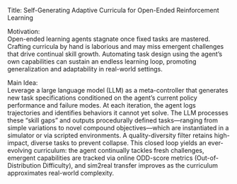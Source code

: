 Title: Self-Generating Adaptive Curricula for Open-Ended Reinforcement Learning

Motivation:  
Open-ended learning agents stagnate once fixed tasks are mastered. Crafting curricula by hand is laborious and may miss emergent challenges that drive continual skill growth. Automating task design using the agent’s own capabilities can sustain an endless learning loop, promoting generalization and adaptability in real-world settings.

Main Idea:  
Leverage a large language model (LLM) as a meta-controller that generates new task specifications conditioned on the agent’s current policy performance and failure modes. At each iteration, the agent logs trajectories and identifies behaviors it cannot yet solve. The LLM processes these “skill gaps” and outputs procedurally defined tasks—ranging from simple variations to novel compound objectives—which are instantiated in a simulator or via scripted environments. A quality-diversity filter retains high-impact, diverse tasks to prevent collapse. This closed loop yields an ever-evolving curriculum: the agent continually tackles fresh challenges, emergent capabilities are tracked via online ODD-score metrics (Out-of-Distribution Difficulty), and sim2real transfer improves as the curriculum approximates real-world complexity.